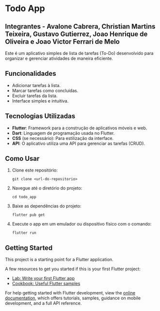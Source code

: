 # Todo App

## Integrantes - Avalone Cabrera, Christian Martins Teixeira, Gustavo Gutierrez, Joao Henrique de Oliveira e Joao Victor Ferrari de Melo 

Este é um aplicativo simples de lista de tarefas (To-Do) desenvolvido para organizar e gerenciar atividades de maneira eficiente.

## Funcionalidades

- Adicionar tarefas à lista.
- Marcar tarefas como concluídas.
- Excluir tarefas da lista.
- Interface simples e intuitiva.

## Tecnologias Utilizadas

- **Flutter**: Framework para a construção de aplicativos móveis e web.
- **Dart**: Linguagem de programação usada no Flutter.
- **CSS** (se necessário): Para estilização da interface.
- **API**: O aplicativo utiliza uma API para gerenciar as tarefas (CRUD).

## Como Usar

1. Clone este repositório:
   ```
   git clone <url-do-repositorio>
   ```

2. Navegue até o diretório do projeto:
   ```
   cd todo_app
   ```

3. Baixe as dependências do projeto:
   ```
   flutter pub get
   ```

4. Execute o app em um emulador ou dispositivo físico com o comando:
   ```
   flutter run
   ```

## Getting Started

This project is a starting point for a Flutter application.

A few resources to get you started if this is your first Flutter project:

- [Lab: Write your first Flutter app](https://docs.flutter.dev/get-started/codelab)
- [Cookbook: Useful Flutter samples](https://docs.flutter.dev/cookbook)

For help getting started with Flutter development, view the
[online documentation](https://docs.flutter.dev/), which offers tutorials,
samples, guidance on mobile development, and a full API reference.

